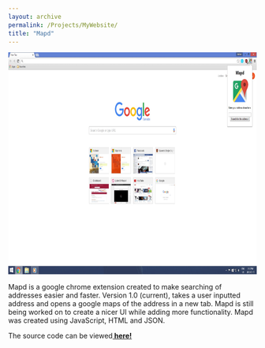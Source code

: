 ```yaml
---
layout: archive
permalink: /Projects/MyWebsite/
title: "Mapd"
---
```

<div class='project3' id='project3'>
		<a>
			<img src="../images/project1.jpg" style="width:900px;height:450px;">
		</a>
</div>

<p> Mapd is a google chrome extension created to make searching of addresses easier and faster. Version 1.0 (current), takes a user inputted address and opens a google maps of the address in a new tab. Mapd is still being worked on to create a nicer UI while adding more functionality. Mapd was created using JavaScript, HTML and JSON. 
</p>

<p>
The source code can be viewed<a class = "qgeclink" href = "https://github.com/jashansudan/Mapd"><strong> here! </strong></a></h3>
</p>